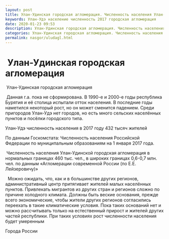 ```yaml
---
layout: post
title: Улан-Удинская городская агломерация. Численность населения Улан-Удэ
keywords: Улан-Удэ население численность 2017 городская агломерация 
date: 2020-01-23 09:53
description: Улан-Удинская городская агломерация. Численность населения Улан-Удэ 2017
categories: Улан-Удинская городская агломерация. Численность населения Улан-Удэ 2017
permalink: nasgor/uludagl.html
---
```


#  Улан-Удинская городская агломерация



 Улан-Удинская городская агломерация



 Данная г.а. пока не сформирована. В 1990-е и 2000-е годы республика Бурятия и её столица испытали отток населения. В последние годы наметился некоторый рост, но он может сменится падением. Среди пригородов Улан-Удэ нет городов, но есть много сельских населённых пунктов и посёлки городского типа.




Улан-Удэ численность населения в 2017 году 432 тысяч жителей


По данным Госкомстата: Численность населения Российской Федерации по муниципальным образованиям на 1 января 2017 года.


 Численность населения Улан-Удинской городская агломерация в нормальных границах 460 тыс. чел., в широких границах 0,6-0,7 млн. чел. по данным «Агломерации современной России (по Е.Е. Лейзеровичу)»


  Можно ожидать, что, как и в большинстве других регионов, административный центр притягивает жителей малых населённых пунктов. Привлекать мигрантов из других стран и регионов сложно по причине холодного климата. Должны быть веские основания, прежде всего экономические, чтобы жители других регионов согласились переехать в такие климатические условия. Пока таких оснований нет и можно рассчитывать только на естественный прирост и жителей других частей республики. При таких условиях рост численности населения будет умеренным





Города России

		
